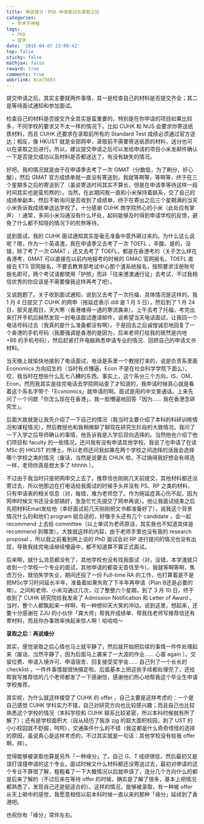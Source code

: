 ```yaml
---
title: 再说缘分：PhD 申请面试与录取之后
categories:
  - 学术不神秘
tags:
  - PhD
  - 留学
date: '2016-04-07 23:00:42'
top: false
sticky: false
mathjax: false
reward: true
comments: true
abbrlink: 8ce75603
---
```

提交申请之后，其实主要就两件事情，其一是检查自己的材料是否提交齐全；其二是等待面试通知和参加面试。

检查自己的材料是否提交齐全其实是蛮重要的，特别是在你申请的项目如果比较多，不同学校的要求又不太一样的情况下。比如 CUHK 和 NUS 会要求你寄送纸质材料，而且 CUHK 还要求在录取前所有的 Standard Test 成绩必须通过官方送达；相反，像 HKUST 就是全部网申，录取前不需要寄送纸质的材料，送分也可以在录取之后进行。所以，建议提交申请之后可以发给申请的项目小米发邮件确认一下是否提交成功以及材料是否都送达了，有没有缺失的情况。<!-- more -->

好吧，我的情况就是由于在申请季去考了一次 GMAT（分数低，为了刷分，好心酸），然后 GMAT 官方成绩单就一直没有寄送到，我就等啊等，等啊等，终于在三个星期多之后的寄送到了（虽说寄送时间其实不算长，但是在申请季等待这样一段时间其实也是蛮煎熬的）。当然，在此期间我一直和小米保持着联系，交了自己的成绩单副本，然后不断询问是否收到了成绩单，终于在寄出之后三个星期满的当天小米告诉我成绩单送达学校了。十分感谢 CUHK 商学院热心的小米（此处应有掌声）！通常，多同小米沟通没有什么坏处，起码能够及时得到申请学校的反馈，避免了什么都不知晓的情况下的煎熬等待。

说到面试，我的 CUHK 面试通知其实是毫无准备中意外砸过来的。为什么这么说呢？嗯，作为一个英语渣，我在申请季又去考了一次 TOEFL ，辛酸。是的，没错，除了考了一次 GMAT ，还又去考了 TOEFL，都是在香港考的（关于怎么样在香港考，GMAT 可以直接在以前内地报考的时候的 GMAC 官网报名，TOEFL 直接去 ETS 官网报名，不要去教育部考试中心那个渣系统报名，按照要求注册账号报名即可，两个考试请都使用「护照」而非「往来港澳通行证」去考试，不过我相信优秀的你应该是不需要像我这样再考了吧）。

又说跑题了。关于收到面试通知，说到又去考了一次托福，具体情况是这样的。我 1 月 4 日提交了 CUHK 的网申（拖延症表示 ddl 是 1 月 5 日），然后到了 1 月 24 日，那天是周日，天大寒（香港难得一遇的寒流袭来）。上午去考了托福，考完出来打开手机后赫然发现一封电话面试邀请邮件，说希望当天电话面试，让我回一个电话号码过去（我真的是什么准备都没有啊）。于是回去之后诚惶诚恐地回复了一个香港的手机号码（我要强调是香港的是因为，后来老师打给我的居然是内地 +86 的手机号码），然后赶紧打开电脑熟悉申请专业的情况、回顾自己的申请文书材料。

当天晚上就愉快地接到了电话面试，电话是系里一个教授打来的，说是负责系里面 Economics 方向招生的（当时有点懵逼，Econ 不是在社会科学学院下面么）。哎，我当时在想些什么乱七八糟的东西。事实上，这个系分三个方向，IS、OM、Econ，然而我其实是挂完电话去学院网站查了才知道的，我申请时候真心就是看着这个系名字带个「Economics」就申请的啊。面试是用的中文普通话。上来先问了一个问题「你怎么现在在香港」，我一脸懵逼地回答「因为…… 我在香港念研究生」。

后面大致就是让我先介绍了一下自己的情况（我当时主要介绍了本科的科研训练情况和课程情况），然后教授也和我稍微聊了聊现在研究生阶段的大致情况。我问了一下入学之后导师确认的事情，他告诉我是入学后双向选择的。当然他也介绍了他们项目和 faculty 的一些情况，还问我有没有申请其他学校，我说了也申请了在读 MSc 的 HKUST 的博士。所以老师还问我如果在两个学校之间选择的话我会选择哪个学校之类的情况（废话，当然是说要去 CHUK 啦，不过搞得我好想会有得选一样，老师你真是想太多了 hhhhh ）。

不过由于我当时只是把网申交上去了，推荐信也刚刚几天前提交，其他材料都还没寄过去，所以他那边在打电话给我面试的时候手头并没有 PS、RP 之类的材料，只有申请表的相关信息（对，每错，难为老师您了。作为拖延症真心伤不起，因为网申时候文书还没全部搞好，急急忙忙先提交了网申再说）。他让我面试结束之后先把材料Email发给他（幸好面试前几天刚刚把文书都准备好了），说我这个背景情况什么的和他们 program 挺合适的，好像手头还有几个 candidate ，会一起 recommend 上去给 committee（以上单词为老师原话，其实我也不知道具体是 recommend 到哪里）。大致就这样的内容，由于老师手里也没有我的 research proposal ，所以我之前看到网上说的 PhD 面试会对 RP 进行提问的情况也没有出现，导致我挂完电话继续懵逼中，都不知道算不算正式面试。

后来啊，就什么消息都没有了，其他学校也没有找我面试（对，没错，本学渣就只收到一个学校一个专业的面试，其他申请的都杳无音信至今）。我就等啊等啊，焦虑万分，就怕失学失业，期间还投了一份 Full-time RA 的工作，也打算着是不是把MSc学习时间延长半年，准备着如果失败了下半年再申请（Plan B还是必要的嘛）。之间和老师、小米沟通过几次，过了整整六个星期，到了 3 月 10 日，终于收到了 CUHK 研究院给我发来了 Admission Notification 和 Letter of Award 。当时，整个人都飘起来一样啊，有一种想仰天大笑的冲动。说到这里，想起来，还要十分感谢在 ZJU 的小伙伴「龚大师」帮我开成绩单、帮我找老师写推荐信还有寄材料，而且你办事效率快起来惊人啊！哈哈哈～

**录取之后：再说缘分**

其实，感觉录取之后心情也马上就平静了，然后就开始把后续的事情一件件处理起来（废话，当然平静了，因为后面马上袭来了一大波的作业…… 心塞 again ）。交留位费、申请入境许可、申请宿舍、回复接受奖学金…… 自己列了一个长长的 checklist ，一件件事情就很快搞定啦。后面基本上把这些手续都处理完了，还给帮我写推荐信的几个老师都发了一下感谢信，感谢他们热心地帮我这个毕业生申请学校推荐。

其实呢，为什么就这样接受了 CUHK 的 offer ，自己主要是这样考虑的：一个是自己感觉 CUHK 学科实力不错，自己对研究方向也比较感兴趣；而且自己也比较熟悉这个学校的情况（本科学校和 CUHK 联系比较紧密，所以本科时候就有所了解了）；还有是学校面积大（自从经历了我浙 zjg 的超大面积校园，到了 UST 的小小校园就不舒服，呵呵）、交通条件什么的不错（我这都是什么奇奇怪怪的选择的原因，虽说真心是这样考虑的，不过其实就是一句话：其他学校没有给我 offer 啊，摔）。

觉得能够被录取也算是另外「一种缘分」了。自己 G、T 成绩很低，然后最初又是误打误撞申请的这个专业，面试时候又什么材料都还没寄送过去，最初对申请的这个专业不算很了解，粗粗看了一下大概情况以后就申请了，连分几个方向什么的都是后来了解的（不过后来在等待 offer 的时候，确实是了解了很多，基本上把情况都熟悉了，发现自己还是挺适合的）。这样的情况，能够被录取，有一种被 offer 从天上砸中的感觉，我愿意相信以前本科时候一直以来的那种「缘分」延续到了香港吧。

也祝你有「缘分」常伴左右。
